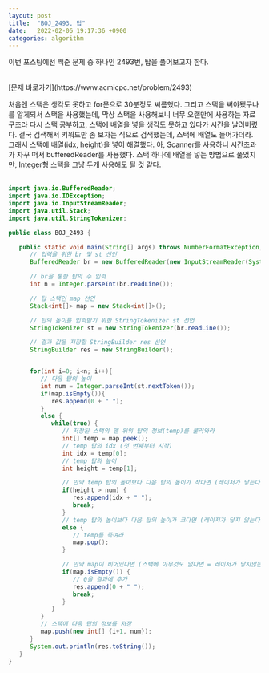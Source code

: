 ```yaml
---
layout: post
title:  "BOJ_2493, 탑"
date:   2022-02-06 19:17:36 +0900
categories: algorithm
---
```

이번 포스팅에선 백준 문제 중 하나인 2493번, 탑을 풀어보고자 한다.


<br>
[문제 바로가기](https://www.acmicpc.net/problem/2493)

처음엔 스택은 생각도 못하고 for문으로 30분정도 씨름했다. 그리고 스택을 써야됐구나를 알게되서 스택을 사용했는데, 막상 스택을 사용해보니 너무 오랜만에 사용하는 자료구조라 다시 스택 공부하고, 스택에 배열을 넣을 생각도 못하고 있다가 시간을 날려버렸다. 결국 검색해서 키워드만 좀 보자는 식으로 검색했는데, 스택에 배열도 들어가더라. 그래서 스택에 배열(idx, height)을 넣어 해결했다. 아, Scanner를 사용하니 시간초과가 자꾸 떠서 bufferedReader를 사용했다. 스택 하나에 배열을 넣는 방법으로 풀었지만, Integer형 스택을 그냥 두개 사용해도 될 것 같다.<br><br>

```java
import java.io.BufferedReader;
import java.io.IOException;
import java.io.InputStreamReader;
import java.util.Stack;
import java.util.StringTokenizer;

public class BOJ_2493 {

   public static void main(String[] args) throws NumberFormatException, IOException {
      // 입력을 위한 br 및 st 선언
      BufferedReader br = new BufferedReader(new InputStreamReader(System.in));

      // br을 통한 탑의 수 입력
      int n = Integer.parseInt(br.readLine());

      // 탑 스택인 map 선언
      Stack<int[]> map = new Stack<int[]>();

      // 탑의 높이를 입력받기 위한 StringTokenizer st 선언
      StringTokenizer st = new StringTokenizer(br.readLine());

      // 결과 값을 저장할 StringBuilder res 선언
      StringBuilder res = new StringBuilder();


      for(int i=0; i<n; i++){
         // 다음 탑의 높이
         int num = Integer.parseInt(st.nextToken());
         if(map.isEmpty()){
            res.append(0 + " ");
         }
         else {
            while(true) {
               // 저장된 스택의 맨 위의 탑의 정보(temp)를 불러와라 
               int[] temp = map.peek();
               // temp 탑의 idx (첫 번째부터 시작)
               int idx = temp[0];
               // temp 탑의 높이
               int height = temp[1];

               // 만약 temp 탑의 높이보다 다음 탑의 높이가 작다면 (레이저가 닿는다면)
               if(height > num) {
                  res.append(idx + " ");
                  break;
               }
               // temp 탑의 높이보다 다음 탑의 높이가 크다면 (레이저가 닿지 않는다면)
               else {
                  // temp를 죽여라
                  map.pop();
               }

               // 만약 map이 비어있다면 (스택에 아무것도 없다면 = 레이저가 닿지않는다면)
               if(map.isEmpty()) {
                  // 0을 결과에 추가
                  res.append(0 + " ");
                  break;
               }
            }
         }
         // 스택에 다음 탑의 정보를 저장
         map.push(new int[] {i+1, num});
      }
      System.out.println(res.toString());
   }
}

```
